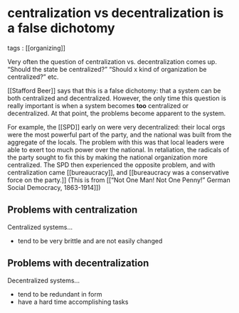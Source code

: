 # centralization vs decentralization is a false dichotomy

tags
: [[organizing]]

Very often the question of centralization vs. decentralization comes up. &ldquo;Should the state be centralized?&rdquo; &ldquo;Should x kind of organization be centralized?&rdquo; etc.

[[Stafford Beer]] says that this is a false dichotomy: that a system can be both centralized and decentralized. However, the only time this question is really important is when a system becomes **too** centralized or decentralized. At that point, the problems become apparent to the system.

For example, the [[SPD]] early on were very decentralized: their local orgs were the most powerful part of the party, and the national was built from the aggregate of the locals. The problem with this was that local leaders were able to exert too much power over the national. In retaliation, the radicals of the party sought to fix this by making the national organization more centralized. The SPD then experienced the opposite problem, and with centralization came [[bureaucracy]], and [[bureaucracy was a conservative force on the party.]] (This is from [[&ldquo;Not One Man! Not One Penny!&rdquo; German Social Democracy, 1863-1914]])


## Problems with centralization

Centralized systems&#x2026;

-   tend to be very brittle and are not easily changed


## Problems with decentralization

Decentralized systems&#x2026;

-   tend to be redundant in form
-   have a hard time accomplishing tasks
